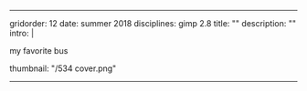 ---

gridorder: 12
date: summer 2018
disciplines: gimp 2.8
title: ""
description: ""
intro: |
 
 my favorite bus

thumbnail: "/534 cover.png"

---
